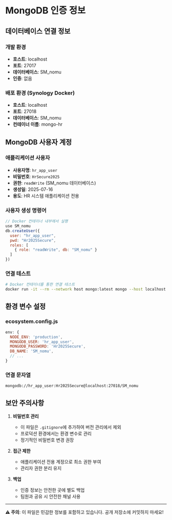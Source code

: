 # MongoDB 인증 정보

## 데이터베이스 연결 정보

### 개발 환경
- **호스트**: localhost
- **포트**: 27017
- **데이터베이스**: SM_nomu
- **인증**: 없음

### 배포 환경 (Synology Docker)
- **호스트**: localhost
- **포트**: 27018
- **데이터베이스**: SM_nomu
- **컨테이너 이름**: mongo-hr

## MongoDB 사용자 계정

### 애플리케이션 사용자
- **사용자명**: `hr_app_user`
- **비밀번호**: `HrSecure2025`
- **권한**: `readWrite` (SM_nomu 데이터베이스)
- **생성일**: 2025-07-16
- **용도**: HR 시스템 애플리케이션 전용

### 사용자 생성 명령어
```javascript
// Docker 컨테이너 내부에서 실행
use SM_nomu
db.createUser({
  user: "hr_app_user",
  pwd: "Hr2025Secure",
  roles: [
    { role: "readWrite", db: "SM_nomu" }
  ]
})
```

### 연결 테스트
```bash
# Docker 컨테이너를 통한 연결 테스트
docker run -it --rm --network host mongo:latest mongo --host localhost --port 27018 -u hr_app_user -p 'Hr2025Secure' --authenticationDatabase SM_nomu
```

## 환경 변수 설정

### ecosystem.config.js
```javascript
env: {
  NODE_ENV: 'production',
  MONGODB_USER: 'hr_app_user',
  MONGODB_PASSWORD: 'Hr2025Secure',
  DB_NAME: 'SM_nomu',
  // ...
}
```

### 연결 문자열
```
mongodb://hr_app_user:Hr2025Secure@localhost:27018/SM_nomu
```

## 보안 주의사항

1. **비밀번호 관리**
   - 이 파일은 `.gitignore`에 추가하여 버전 관리에서 제외
   - 프로덕션 환경에서는 환경 변수로 관리
   - 정기적인 비밀번호 변경 권장

2. **접근 제한**
   - 애플리케이션 전용 계정으로 최소 권한 부여
   - 관리자 권한 분리 유지

3. **백업**
   - 인증 정보는 안전한 곳에 별도 백업
   - 팀원과 공유 시 안전한 채널 사용

---

**⚠️ 주의**: 이 파일은 민감한 정보를 포함하고 있습니다. 공개 저장소에 커밋하지 마세요!